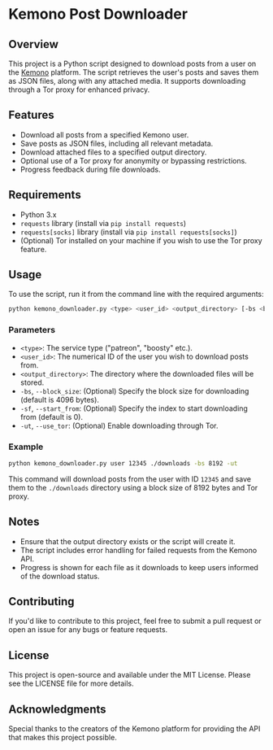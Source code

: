 # Kemono Post Downloader

## Overview

This project is a Python script designed to download posts from a user on the [Kemono](https://kemono.su) platform. The script retrieves the user's posts and saves them as JSON files, along with any attached media. It supports downloading through a Tor proxy for enhanced privacy.

## Features

- Download all posts from a specified Kemono user.
- Save posts as JSON files, including all relevant metadata.
- Download attached files to a specified output directory.
- Optional use of a Tor proxy for anonymity or bypassing restrictions.
- Progress feedback during file downloads.

## Requirements

- Python 3.x
- `requests` library (install via `pip install requests`)
- `requests[socks]` library (install via `pip install requests[socks]`)
- (Optional) Tor installed on your machine if you wish to use the Tor proxy feature.

## Usage

To use the script, run it from the command line with the required arguments:

```bash
python kemono_downloader.py <type> <user_id> <output_directory> [-bs <block_size>] [-sf <start_from>] [-ut <use_tor>]
```

### Parameters

- `<type>`: The service type ("patreon", "boosty" etc.).
- `<user_id>`: The numerical ID of the user you wish to download posts from.
- `<output_directory>`: The directory where the downloaded files will be stored.
- `-bs`, `--block_size`: (Optional) Specify the block size for downloading (default is 4096 bytes).
- `-sf`, `--start_from`: (Optional) Specify the index to start downloading from (default is 0).
- `-ut`, `--use_tor`: (Optional) Enable downloading through Tor.

### Example

```bash
python kemono_downloader.py user 12345 ./downloads -bs 8192 -ut
```

This command will download posts from the user with ID `12345` and save them to the `./downloads` directory using a block size of 8192 bytes and Tor proxy.

## Notes

- Ensure that the output directory exists or the script will create it.
- The script includes error handling for failed requests from the Kemono API.
- Progress is shown for each file as it downloads to keep users informed of the download status.

## Contributing

If you'd like to contribute to this project, feel free to submit a pull request or open an issue for any bugs or feature requests.

## License

This project is open-source and available under the MIT License. Please see the LICENSE file for more details.

## Acknowledgments

Special thanks to the creators of the Kemono platform for providing the API that makes this project possible. 